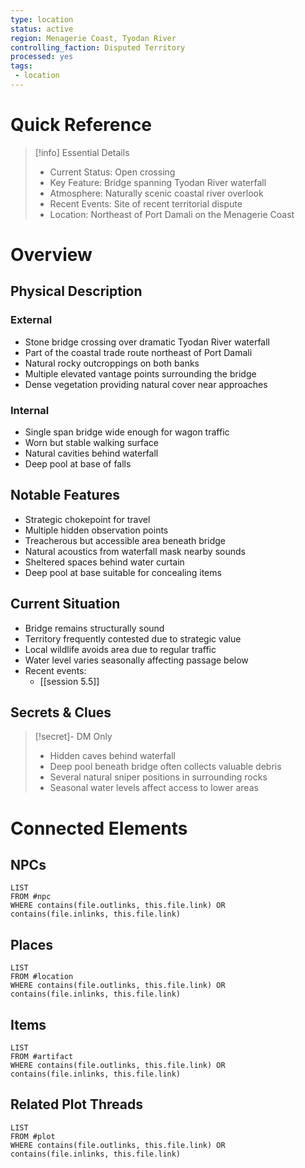 ```yaml
---
type: location
status: active
region: Menagerie Coast, Tyodan River
controlling_faction: Disputed Territory
processed: yes
tags:
 - location
---
```


# Quick Reference
> [!info] Essential Details
> - Current Status: Open crossing
> - Key Feature: Bridge spanning Tyodan River waterfall
> - Atmosphere: Naturally scenic coastal river overlook
> - Recent Events: Site of recent territorial dispute
> - Location: Northeast of Port Damali on the Menagerie Coast

# Overview
## Physical Description
### External
- Stone bridge crossing over dramatic Tyodan River waterfall
- Part of the coastal trade route northeast of Port Damali
- Natural rocky outcroppings on both banks
- Multiple elevated vantage points surrounding the bridge
- Dense vegetation providing natural cover near approaches

### Internal
- Single span bridge wide enough for wagon traffic
- Worn but stable walking surface
- Natural cavities behind waterfall
- Deep pool at base of falls

## Notable Features
- Strategic chokepoint for travel
- Multiple hidden observation points
- Treacherous but accessible area beneath bridge
- Natural acoustics from waterfall mask nearby sounds
- Sheltered spaces behind water curtain
- Deep pool at base suitable for concealing items

## Current Situation
- Bridge remains structurally sound
- Territory frequently contested due to strategic value
- Local wildlife avoids area due to regular traffic
- Water level varies seasonally affecting passage below
- Recent events:
	- [[session 5.5]]

## Secrets & Clues
> [!secret]- DM Only
> - Hidden caves behind waterfall
> - Deep pool beneath bridge often collects valuable debris
> - Several natural sniper positions in surrounding rocks
> - Seasonal water levels affect access to lower areas

# Connected Elements
## NPCs
```dataview
LIST
FROM #npc
WHERE contains(file.outlinks, this.file.link) OR contains(file.inlinks, this.file.link)
```
## Places
```dataview
LIST
FROM #location
WHERE contains(file.outlinks, this.file.link) OR contains(file.inlinks, this.file.link)
```
## Items
```dataview
LIST
FROM #artifact
WHERE contains(file.outlinks, this.file.link) OR contains(file.inlinks, this.file.link)
```
## Related Plot Threads
```dataview
LIST
FROM #plot 
WHERE contains(file.outlinks, this.file.link) OR contains(file.inlinks, this.file.link)
```
